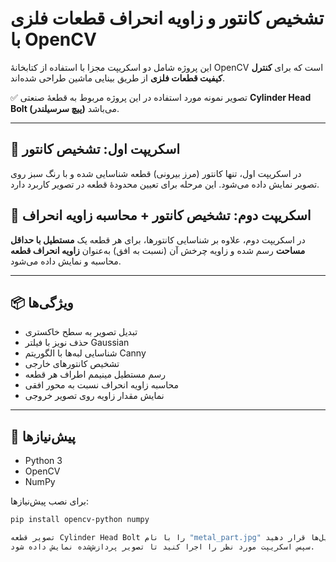 # تشخیص کانتور و زاویه انحراف قطعات فلزی با OpenCV

این پروژه شامل دو اسکریپت مجزا با استفاده از کتابخانهٔ OpenCV است که برای **کنترل کیفیت قطعات فلزی** از طریق بینایی ماشین طراحی شده‌اند.

✅ تصویر نمونه مورد استفاده در این پروژه مربوط به قطعهٔ صنعتی **Cylinder Head Bolt (پیچ سرسیلندر)** می‌باشد.

---

## 🔹 اسکریپت اول: تشخیص کانتور

در اسکریپت اول، تنها کانتور (مرز بیرونی) قطعه شناسایی شده و با رنگ سبز روی تصویر نمایش داده می‌شود. این مرحله برای تعیین محدودهٔ قطعه در تصویر کاربرد دارد.

## 🔹 اسکریپت دوم: تشخیص کانتور + محاسبه زاویه انحراف

در اسکریپت دوم، علاوه بر شناسایی کانتورها، برای هر قطعه یک **مستطیل با حداقل مساحت** رسم شده و زاویه چرخش آن (نسبت به افق) به‌عنوان **زاویه انحراف قطعه** محاسبه و نمایش داده می‌شود.

---

## 📦 ویژگی‌ها

- تبدیل تصویر به سطح خاکستری  
- حذف نویز با فیلتر Gaussian  
- شناسایی لبه‌ها با الگوریتم Canny  
- تشخیص کانتورهای خارجی  
- رسم مستطیل مینیمم اطراف هر قطعه  
- محاسبه زاویه انحراف نسبت به محور افقی  
- نمایش مقدار زاویه روی تصویر خروجی

---

## 🧩 پیش‌نیازها

- Python 3  
- OpenCV  
- NumPy

برای نصب پیش‌نیازها:

```bash
pip install opencv-python numpy

تصویر قطعه Cylinder Head Bolt را با نام "metal_part.jpg" در کنار فایل‌ها قرار دهید. 
سپس اسکریپت مورد نظر را اجرا کنید تا تصویر پردازش‌شده نمایش داده شود.
